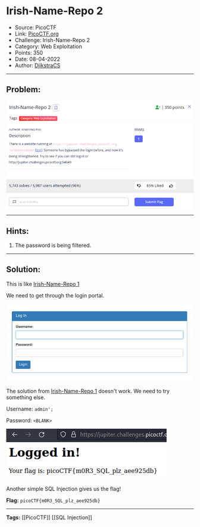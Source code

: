 # Irish-Name-Repo 2
* Source: PicoCTF
* Link: [PicoCTF.org](https://picoctf.org/)
* Challenge: Irish-Name-Repo 2
* Category: Web Exploitation
* Points: 350
* Date: 08-04-2022
* Author: [DjikstraCS](https://github.com/DjikstraCS)

---
## Problem:
![](./attachments/Pasted%20image%2020220408142931.png)

---
## Hints:
1. The password is being filtered.

---
## Solution:
This is like [Irish-Name-Repo 1](https://github.com/DjikstraCS/CTF-Write-Ups/blob/main/PicoCTF/Web%20Exploitation/Irish-Name-Repo%201.md)

We need to get through the login portal.

![](./attachments/Pasted%20image%2020220408144705.png)

The solution from [Irish-Name-Repo 1](https://github.com/DjikstraCS/CTF-Write-Ups/blob/main/PicoCTF/Web%20Exploitation/Irish-Name-Repo%201.md) doesn't work. We need to try something else.

Username: `admin';`

Password: `<BLANK>`

![](./attachments/Pasted%20image%2020220408145421.png)

Another simple SQL Injection gives us the flag!

**Flag:** `picoCTF{m0R3_SQL_plz_aee925db}`

---
**Tags:** [[PicoCTF]] [[SQL Injection]]